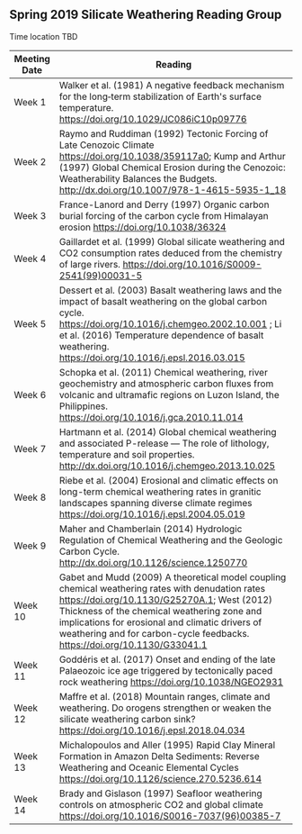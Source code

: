 ## Spring 2019 Silicate Weathering Reading Group

Time location TBD

| Meeting Date | Reading |
|--------------|--------------|
|Week 1| Walker et al. (1981) A negative feedback mechanism for the long‐term stabilization of Earth's surface temperature. https://doi.org/10.1029/JC086iC10p09776|
|Week 2| Raymo and Ruddiman (1992) Tectonic Forcing of Late Cenozoic Climate https://doi.org/10.1038/359117a0; Kump and Arthur (1997) Global Chemical Erosion during the Cenozoic: Weatherability Balances the Budgets. http://dx.doi.org/10.1007/978-1-4615-5935-1_18|
|Week 3| France-Lanord and Derry (1997) Organic carbon burial forcing of the carbon cycle from Himalayan erosion https://doi.org/10.1038/36324|
|Week 4| Gaillardet et al. (1999) Global silicate weathering and CO2 consumption rates deduced from the chemistry of large rivers. https://doi.org/10.1016/S0009-2541(99)00031-5|
|Week 5| Dessert et al. (2003) Basalt weathering laws and the impact of basalt weathering on the global carbon cycle. https://doi.org/10.1016/j.chemgeo.2002.10.001 ; Li et al. (2016) Temperature dependence of basalt weathering. https://doi.org/10.1016/j.epsl.2016.03.015|
|Week 6| Schopka et al. (2011) Chemical weathering, river geochemistry and atmospheric carbon fluxes from volcanic and ultramafic regions on Luzon Island, the Philippines. https://doi.org/10.1016/j.gca.2010.11.014|
|Week 7| Hartmann et al. (2014) Global chemical weathering and associated P-release — The role of lithology, temperature and soil properties. http://dx.doi.org/10.1016/j.chemgeo.2013.10.025|
|Week 8| Riebe et al. (2004) Erosional and climatic effects on long-term chemical weathering rates in granitic landscapes spanning diverse climate regimes https://doi.org/10.1016/j.epsl.2004.05.019|
|Week 9| Maher and Chamberlain (2014) Hydrologic Regulation of Chemical Weathering and the Geologic Carbon Cycle. http://dx.doi.org/10.1126/science.1250770|
|Week 10| Gabet and Mudd (2009) A theoretical model coupling chemical weathering rates with denudation rates https://doi.org/10.1130/G25270A.1; West (2012) Thickness of the chemical weathering zone and implications for erosional and climatic drivers of weathering and for carbon-cycle feedbacks. https://doi.org/10.1130/G33041.1|
|Week 11| Goddéris et al. (2017) Onset and ending of the late Palaeozoic ice age triggered by tectonically paced rock weathering https://doi.org/10.1038/NGEO2931|
|Week 12| Maffre et al. (2018) Mountain ranges, climate and weathering. Do orogens strengthen or weaken the silicate weathering carbon sink? https://doi.org/10.1016/j.epsl.2018.04.034|
|Week 13| Michalopoulos and Aller (1995) Rapid Clay Mineral Formation in Amazon Delta Sediments: Reverse Weathering and Oceanic Elemental Cycles https://doi.org/10.1126/science.270.5236.614|
|Week 14| Brady and Gislason (1997) Seafloor weathering controls on atmospheric CO2 and global climate https://doi.org/10.1016/S0016-7037(96)00385-7|
